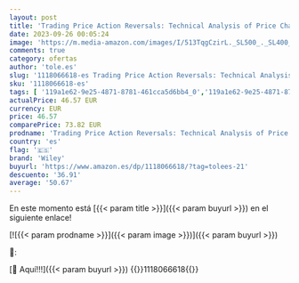 ```yaml
---
layout: post
title: 'Trading Price Action Reversals: Technical Analysis of Price Charts Bar by Bar for the Serious Trader: 520  Wiley Trading '
date: 2023-09-26 00:05:24
image: 'https://m.media-amazon.com/images/I/513TqgCzirL._SL500_._SL400_.jpg'
comments: true
category: ofertas
author: 'tole.es'
slug: '1118066618-es Trading Price Action Reversals: Technical Analysis of...'
sku: '1118066618-es'
tags: [ '119a1e62-9e25-4871-8781-461cca5d6bb4_0','119a1e62-9e25-4871-8781-461cca5d6bb4_6801','Arborist Merchandising Root','Echa un vistazo','Economía','Economía y empresa','Empresa, estrategia y gestión','Featured Categories','Finanzas','Industria y sectores económicos','Inversiones empresariales','Libros','Libros en idiomas extranjeros','Libros en inglés','Libros universitarios de negocios y finanzas','Libros universitarios y de estudios superiores','Regular Stores','Self Service','Shops','Special Features Stores','wiley','🇪🇸', ]
actualPrice: 46.57 EUR
currency: EUR
price: 46.57
comparePrice: 73.82 EUR
prodname: 'Trading Price Action Reversals: Technical Analysis of Price Charts Bar by Bar for the Serious Trader: 520  Wiley Trading '
country: 'es'
flag: '🇪🇸'
brand: 'Wiley'
buyurl: 'https://www.amazon.es/dp/1118066618/?tag=tolees-21'
descuento: '36.91'
average: '50.67'
---
```


En este momento está [{{< param title >}}]({{< param buyurl >}}) en el siguiente enlace!

[![{{< param prodname >}}]({{< param image >}})]({{< param buyurl >}})

🔎:


[🛒 Aquí!!!]({{< param buyurl >}})
{{<world>}}1118066618{{</world>}}
